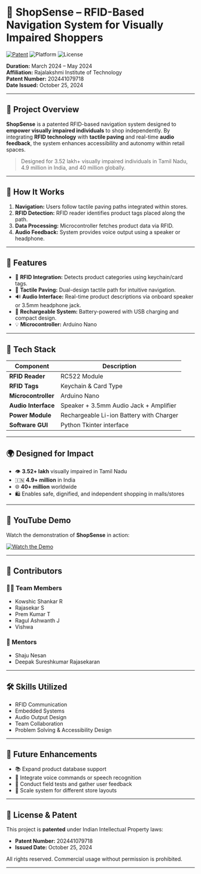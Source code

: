 # 🎯 ShopSense – RFID-Based Navigation System for Visually Impaired Shoppers

[![Patent](https://img.shields.io/badge/Patent-202441079718-blue)]()
![Platform](https://img.shields.io/badge/Platform-Arduino-orange)
![License](https://img.shields.io/badge/Status-Patented-brightgreen)

**Duration:** March 2024 – May 2024  
**Affiliation:** Rajalakshmi Institute of Technology  
**Patent Number:** 202441079718  
**Date Issued:** October 25, 2024  

---

## 🛒 Project Overview

**ShopSense** is a patented RFID-based navigation system designed to **empower visually impaired individuals** to shop independently. By integrating **RFID technology** with **tactile paving** and real-time **audio feedback**, the system enhances accessibility and autonomy within retail spaces.

> Designed for 3.52 lakh+ visually impaired individuals in Tamil Nadu, 4.9 million in India, and 40 million globally.

---

## 🔧 How It Works

1. **Navigation:** Users follow tactile paving paths integrated within stores.
2. **RFID Detection:** RFID reader identifies product tags placed along the path.
3. **Data Processing:** Microcontroller fetches product data via RFID.
4. **Audio Feedback:** System provides voice output using a speaker or headphone.

---

## 🚀 Features

- 📡 **RFID Integration:** Detects product categories using keychain/card tags.
- 🦯 **Tactile Paving:** Dual-design tactile path for intuitive navigation.
- 🔊 **Audio Interface:** Real-time product descriptions via onboard speaker or 3.5mm headphone jack.
- 🔌 **Rechargeable System:** Battery-powered with USB charging and compact design.
- 💡 **Microcontroller:** Arduino Nano 

---

## 🧠 Tech Stack

| Component                | Description                                |
|--------------------------|--------------------------------------------|
| **RFID Reader**          | RC522 Module                               |
| **RFID Tags**            | Keychain & Card Type                       |
| **Microcontroller**      | Arduino Nano                               |
| **Audio Interface**      | Speaker + 3.5mm Audio Jack + Amplifier     |
| **Power Module**         | Rechargeable Li-ion Battery with Charger   |
| **Software GUI**         | Python Tkinter interface                   |

---

## 🌍 Designed for Impact

- 👁️ **3.52+ lakh** visually impaired in Tamil Nadu  
- 🇮🇳 **4.9+ million** in India  
- 🌐 **40+ million** worldwide  
- 🛍️ Enables safe, dignified, and independent shopping in malls/stores  

---

## 🎥 YouTube Demo

Watch the demonstration of **ShopSense** in action:

[![Watch the Demo](https://img.shields.io/badge/Watch-Demo-red?logo=youtube)](https://youtu.be/Ou_bG1i3ybU)


---

## 👥 Contributors

### 🧑‍💻 Team Members
- Kowshic Shankar R  
- Rajasekar S  
- Prem Kumar T  
- Ragul Ashwanth J  
- Vishwa  

### 🧠 Mentors
- Shaju Nesan  
- Deepak Sureshkumar Rajasekaran  

---

## 🛠️ Skills Utilized

- RFID Communication  
- Embedded Systems  
- Audio Output Design  
- Team Collaboration  
- Problem Solving & Accessibility Design  

---

## 🔭 Future Enhancements

- 📚 Expand product database support  
- 📢 Integrate voice commands or speech recognition  
- 🧪 Conduct field tests and gather user feedback  
- 🏬 Scale system for different store layouts  

---

## 📜 License & Patent

This project is **patented** under Indian Intellectual Property laws:  
- **Patent Number:** 202441079718  
- **Issued Date:** October 25, 2024  

All rights reserved. Commercial usage without permission is prohibited.

---



